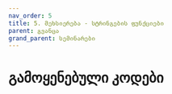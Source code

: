 ```yaml
---
nav_order: 5
title: 5. მეხსიერება - სტრინგების ფუნქციები
parent: გვანცა
grand_parent: სემინარები
---
```


# გამოყენებული კოდები
